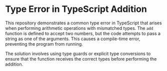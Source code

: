 # Type Error in TypeScript Addition

This repository demonstrates a common type error in TypeScript that arises when performing arithmetic operations with mismatched types. The `add` function is defined to accept two numbers, but the code attempts to pass a string as one of the arguments.  This causes a compile-time error, preventing the program from running.

The solution involves using type guards or explicit type conversions to ensure that the function receives the correct types before performing the addition.